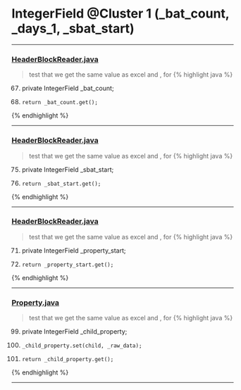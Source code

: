 # IntegerField @Cluster 1 (_bat_count, _days_1, _sbat_start)

***

### [HeaderBlockReader.java](https://searchcode.com/codesearch/view/15642256/)
> test that we get the same value as excel and , for 
{% highlight java %}
67. private IntegerField _bat_count;
162.     return _bat_count.get();
{% endhighlight %}

***

### [HeaderBlockReader.java](https://searchcode.com/codesearch/view/15642256/)
> test that we get the same value as excel and , for 
{% highlight java %}
75. private IntegerField _sbat_start;
153.     return _sbat_start.get();
{% endhighlight %}

***

### [HeaderBlockReader.java](https://searchcode.com/codesearch/view/15642256/)
> test that we get the same value as excel and , for 
{% highlight java %}
71. private IntegerField _property_start;
144.     return _property_start.get();
{% endhighlight %}

***

### [Property.java](https://searchcode.com/codesearch/view/15642246/)
> test that we get the same value as excel and , for 
{% highlight java %}
99. private IntegerField        _child_property;
379.     _child_property.set(child, _raw_data);
390.     return _child_property.get();
{% endhighlight %}

***


